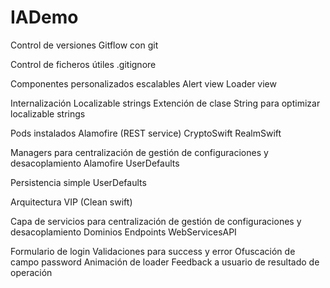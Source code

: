 # IADemo

Control de versiones
	Gitflow con git
  
Control de ficheros útiles
	.gitignore
  
Componentes personalizados escalables
	Alert view
	Loader view
  
Internalización
	Localizable strings
	Extención de clase String para optimizar localizable strings
  
Pods instalados
	Alamofire (REST service)
	CryptoSwift
	RealmSwift
  
Managers para centralización de gestión de configuraciones y desacoplamiento
	Alamofire
	UserDefaults
  
Persistencia simple
	UserDefaults
  
Arquitectura
	VIP (Clean swift)
  
Capa de servicios para centralización de gestión de configuraciones y desacoplamiento
	Dominios
	Endpoints
	WebServicesAPI
  
Formulario de login
	Validaciones para success y error
	Ofuscación de campo password
	Animación de loader
	Feedback a usuario de  resultado de operación
